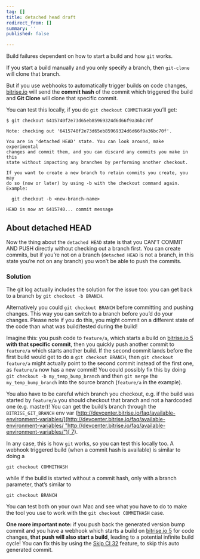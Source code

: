 ```yaml
---
tag: []
title: detached head draft
redirect_from: []
summary: ''
published: false

---
```

Build failures dependent on how to start a build and how `git` works.

If you start a build manually and you only specify a branch, then `git-clone` will clone that branch.

But if you use webhooks to automatically trigger builds on code changes, [bitrise.io](https://www.bitrise.io/) will send the **commit hash** of the commit which triggered the build and **Git Clone** will clone that specific commit.

You can test this locally, if you do `git checkout COMMITHASH` you’ll get:

    $ git checkout 6415740f2e73d65eb85969324d6d66f9a36bc70f
    
    Note: checking out '6415740f2e73d65eb85969324d6d66f9a36bc70f'.
    
    You are in 'detached HEAD' state. You can look around, make experimental
    changes and commit them, and you can discard any commits you make in this
    state without impacting any branches by performing another checkout.
    
    If you want to create a new branch to retain commits you create, you may
    do so (now or later) by using -b with the checkout command again. Example:
    
      git checkout -b <new-branch-name>
    
    HEAD is now at 6415740... commit message

## About detached HEAD

Now the thing about the `detached HEAD` state is that you CAN'T COMMIT AND PUSH directly without checking out a branch first. You can create commits, but if you’re not on a branch (`detached HEAD` is not a branch, in this state you’re not on any branch) you won’t be able to push the commits.

### Solution

The git log actually includes the solution for the issue too: you can get back to a branch by `git checkout -b BRANCH`. 

Alternatively you could `git checkout BRANCH` before committing and pushing changes. This way you can switch to a branch before you’d do your changes. Please note if you do this, you might commit on a different state of the code than what was build/tested during the build!

Imagine this: you push code to `feature/a`, which starts a build on [bitrise.io 5](https://www.bitrise.io/) **with that specific commit**, then you quickly push another commit to `feature/a` which starts another build. If the second commit lands before the first build would get to do a `git checkout BRANCH`, then `git checkout feature/a` might actually point to the second commit instead of the first one, as `feature/a` now has a new commit! You could possibly fix this by doing `git checkout -b my_temp_bump_branch` and then `git merge` the `my_temp_bump_branch` into the source branch (`feature/a` in the example).

You also have to be careful which branch you checkout, e.g. if the build was started by `feature/a` you should checkout that branch and not a hardcoded one (e.g. master)! You can get the build’s branch through the `BITRISE_GIT_BRANCH` env var ([http://devcenter.bitrise.io/faq/available-environment-variables/](http://devcenter.bitrise.io/faq/available-environment-variables/ "http://devcenter.bitrise.io/faq/available-environment-variables/")[ 7](http://devcenter.bitrise.io/faq/available-environment-variables/)).

In any case, this is how `git` works, so you can test this locally too. A webhook triggered build (when a commit hash is available) is similar to doing a

    git checkout COMMITHASH

while if the build is started without a commit hash, only with a branch parameter, that’s similar to

    git checkout BRANCH

You can test both on your own Mac and see what you have to do to make the tool you use to work with the `git checkout COMMITHASH` case.

**One more important note:** if you push back the generated version bump commit and you have a webhook which starts a build on [bitrise.io 5](https://www.bitrise.io/) for code changes, **that push will also start a build**, leading to a potential infinite build cycle! You can fix this by using the [Skip CI 32](http://devcenter.bitrise.io/tips-and-tricks/skip-a-build/) feature, to skip this auto generated commit.